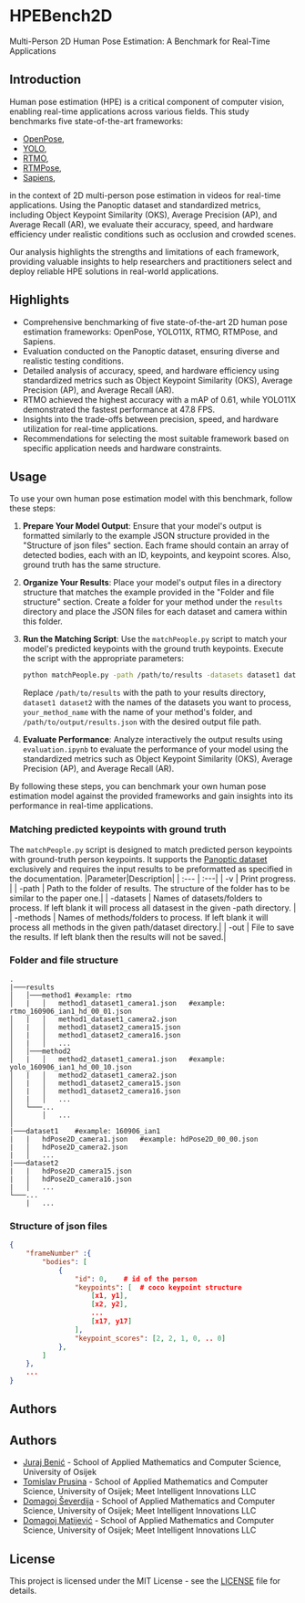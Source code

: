 # HPEBench2D
Multi-Person 2D Human Pose Estimation: A Benchmark for Real-Time Applications


## Introduction
Human pose estimation (HPE) is a critical component of computer vision, enabling real-time applications across various fields. This study benchmarks five state-of-the-art frameworks:
- [OpenPose](https://github.com/CMU-Perceptual-Computing-Lab/openpose), 
- [YOLO](https://docs.ultralytics.com/), 
- [RTMO](https://github.com/open-mmlab/mmpose/tree/main/projects/rtmo), 
- [RTMPose](https://github.com/open-mmlab/mmpose/tree/main/projects/rtmpose),
- [Sapiens](https://github.com/facebookresearch/sapiens),
  
in the context of 2D multi-person pose estimation in videos for real-time applications. Using the Panoptic dataset and standardized metrics, including Object Keypoint Similarity (OKS), Average Precision (AP), and Average Recall (AR), we evaluate their accuracy, speed, and hardware efficiency under realistic conditions such as occlusion and crowded scenes.

Our analysis highlights the strengths and limitations of each framework, providing valuable insights to help researchers and practitioners select and deploy reliable HPE solutions in real-world applications.


## Highlights

- Comprehensive benchmarking of five state-of-the-art 2D human pose estimation frameworks: OpenPose, YOLO11X, RTMO, RTMPose, and Sapiens.
- Evaluation conducted on the Panoptic dataset, ensuring diverse and realistic testing conditions.
- Detailed analysis of accuracy, speed, and hardware efficiency using standardized metrics such as Object Keypoint Similarity (OKS), Average Precision (AP), and Average Recall (AR).
- RTMO achieved the highest accuracy with a mAP of 0.61, while YOLO11X demonstrated the fastest performance at 47.8 FPS.
- Insights into the trade-offs between precision, speed, and hardware utilization for real-time applications.
- Recommendations for selecting the most suitable framework based on specific application needs and hardware constraints.


## Usage


To use your own human pose estimation model with this benchmark, follow these steps:

1. **Prepare Your Model Output**: Ensure that your model's output is formatted similarly to the example JSON structure provided in the "Structure of json files" section. Each frame should contain an array of detected bodies, each with an ID, keypoints, and keypoint scores. Also, ground truth has the same structure.

2. **Organize Your Results**: Place your model's output files in a directory structure that matches the example provided in the "Folder and file structure" section. Create a folder for your method under the `results` directory and place the JSON files for each dataset and camera within this folder.

3. **Run the Matching Script**: Use the `matchPeople.py` script to match your model's predicted keypoints with the ground truth keypoints. Execute the script with the appropriate parameters:
    ```sh
    python matchPeople.py -path /path/to/results -datasets dataset1 dataset2 -methods your_method_name -out /path/to/output/results.json
    ```
    Replace `/path/to/results` with the path to your results directory, `dataset1 dataset2` with the names of the datasets you want to process, `your_method_name` with the name of your method's folder, and `/path/to/output/results.json` with the desired output file path.

4. **Evaluate Performance**: Analyze interactively the output results using `evaluation.ipynb` to evaluate the performance of your model using the standardized metrics such as Object Keypoint Similarity (OKS), Average Precision (AP), and Average Recall (AR).

By following these steps, you can benchmark your own human pose estimation model against the provided frameworks and gain insights into its performance in real-time applications.

### Matching predicted keypoints with ground truth
The `matchPeople.py` script is designed to match predicted person keypoints with ground-truth person keypoints. It supports the [Panoptic dataset](https://github.com/CMU-Perceptual-Computing-Lab/panoptic-toolbox) exclusively and requires the input results to be preformatted as specified in the documentation.
|Parameter|Description|
| :--- | :---|
| -v | Print progress. |
| -path | Path to the folder of results. The structure of the folder has to be similar to the paper one.|
| -datasets | Names of datasets/folders to process. If left blank it will process all datasest in the given -path directory. |
| -methods | Names of methods/folders to process. If left blank it will process all methods in the given path/dataset directory.|
| -out | File to save the results. If left blank then the results will not be saved.|

### Folder and file structure
```
.
|───results
│   │───method1 #example: rtmo
│   |   │   method1_dataset1_camera1.json   #example: rtmo_160906_ian1_hd_00_01.json
│   |   │   method1_dataset1_camera2.json
│   |   │   method1_dataset2_camera15.json
│   |   │   method1_dataset2_camera16.json
│   |   │   ...
│   │───method2
│   |   │   method2_dataset1_camera1.json   #example: yolo_160906_ian1_hd_00_10.json
│   |   │   method2_dataset1_camera2.json
│   |   │   method1_dataset2_camera15.json
│   |   │   method1_dataset2_camera16.json
│   |   │   ...
│   └───...
│       │   ...
│   
|───dataset1    #example: 160906_ian1
|   |   hdPose2D_camera1.json   #example: hdPose2D_00_00.json
|   │   hdPose2D_camera2.json
|   │   ...
|───dataset2
|   |   hdPose2D_camera15.json
|   │   hdPose2D_camera16.json
|   │   ...
└───...
    |   ...
```

### Structure of json files 
```json
{
    "frameNumber" :{
        "bodies": [
            {
                "id": 0,    # id of the person
                "keypoints": [  # coco keypoint structure
                    [x1, y1],
                    [x2, y2],
                    ...
                    [x17, y17]
                ],
                "keypoint_scores": [2, 2, 1, 0, .. 0]
            },
        ]
    },
    ...
}
```

## Authors
## Authors
- [Juraj Benić](https://github.com/jbenic) - School of Applied Mathematics and Computer Science, University of Osijek
- [Tomislav Prusina](https://github.com/tprusina) - School of Applied Mathematics and Computer Science, University of Osijek; Meet Intelligent Innovations LLC
- [Domagoj Ševerdija](https://github.com/dseverdi) - School of Applied Mathematics and Computer Science, University of Osijek; Meet Intelligent Innovations LLC
- [Domagoj Matijević](https://github.com/dmatijevic) - School of Applied Mathematics and Computer Science, University of Osijek; Meet Intelligent Innovations LLC

## License
This project is licensed under the MIT License - see the [LICENSE](LICENSE) file for details.


